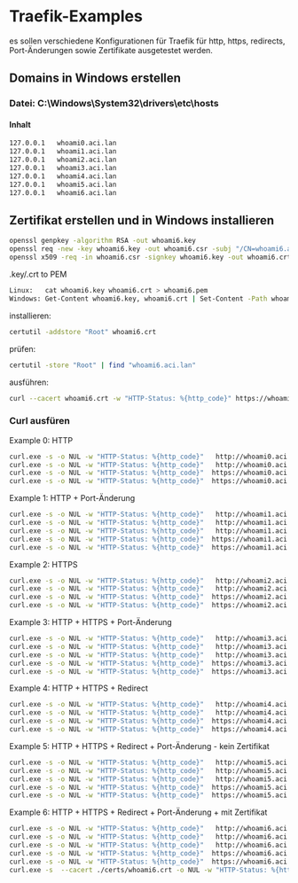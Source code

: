 # Traefik-Examples
es sollen verschiedene Konfigurationen für Traefik für http, https, redirects, Port-Änderungen sowie Zertifikate ausgetestet werden.

## Domains in Windows erstellen
### Datei: C:\Windows\System32\drivers\etc\hosts
#### Inhalt

```BASH
127.0.0.1   whoami0.aci.lan
127.0.0.1   whoami1.aci.lan
127.0.0.1   whoami2.aci.lan
127.0.0.1   whoami3.aci.lan
127.0.0.1   whoami4.aci.lan
127.0.0.1   whoami5.aci.lan
127.0.0.1   whoami6.aci.lan
```


## Zertifikat erstellen und in Windows installieren

```BASH
openssl genpkey -algorithm RSA -out whoami6.key
openssl req -new -key whoami6.key -out whoami6.csr -subj "/CN=whoami6.aci.lan"
openssl x509 -req -in whoami6.csr -signkey whoami6.key -out whoami6.crt
```

.key/.crt to PEM
```BASH
Linux:	 cat whoami6.key whoami6.crt > whoami6.pem
Windows: Get-Content whoami6.key, whoami6.crt | Set-Content -Path whoami6.pem
```

installieren:
```BASH
certutil -addstore "Root" whoami6.crt
```

prüfen:
```BASH
certutil -store "Root" | find "whoami6.aci.lan"
```

ausführen:
```BASH
curl --cacert whoami6.crt -w "HTTP-Status: %{http_code}" https://whoami6.aci.lan
```



### Curl ausfüren

Example 0: HTTP
```BASH
curl.exe -s -o NUL -w "HTTP-Status: %{http_code}"   http://whoami0.aci.lan       -k	HTTP-Status: 200
curl.exe -s -o NUL -w "HTTP-Status: %{http_code}"   http://whoami0.aci.lan:80    -k	HTTP-Status: 200
curl.exe -s -o NUL -w "HTTP-Status: %{http_code}"  https://whoami0.aci.lan       -k	HTTP-Status: 404
curl.exe -s -o NUL -w "HTTP-Status: %{http_code}"  https://whoami0.aci.lan		HTTP-Status: 000
```

Example 1: HTTP + Port-Änderung
```BASH
curl.exe -s -o NUL -w "HTTP-Status: %{http_code}"   http://whoami1.aci.lan       -k	HTTP-Status: 200
curl.exe -s -o NUL -w "HTTP-Status: %{http_code}"   http://whoami1.aci.lan:80    -k	HTTP-Status: 200
curl.exe -s -o NUL -w "HTTP-Status: %{http_code}"   http://whoami1.aci.lan:8880  -k	HTTP-Status: 200
curl.exe -s -o NUL -w "HTTP-Status: %{http_code}"  https://whoami1.aci.lan       -k	HTTP-Status: 404
curl.exe -s -o NUL -w "HTTP-Status: %{http_code}"  https://whoami1.aci.lan		HTTP-Status: 000
```

Example 2: HTTPS
```BASH
curl.exe -s -o NUL -w "HTTP-Status: %{http_code}"   http://whoami2.aci.lan       -k	HTTP-Status: 404
curl.exe -s -o NUL -w "HTTP-Status: %{http_code}"   http://whoami2.aci.lan:80    -k	HTTP-Status: 404
curl.exe -s -o NUL -w "HTTP-Status: %{http_code}"  https://whoami2.aci.lan       -k	HTTP-Status: 200
curl.exe -s -o NUL -w "HTTP-Status: %{http_code}"  https://whoami2.aci.lan		HTTP-Status: 000
```

Example 3: HTTP + HTTPS + Port-Änderung
```BASH
curl.exe -s -o NUL -w "HTTP-Status: %{http_code}"   http://whoami3.aci.lan       -k	HTTP-Status: 200
curl.exe -s -o NUL -w "HTTP-Status: %{http_code}"   http://whoami3.aci.lan:80    -k	HTTP-Status: 200
curl.exe -s -o NUL -w "HTTP-Status: %{http_code}"   http://whoami3.aci.lan:8881  -k	HTTP-Status: 200
curl.exe -s -o NUL -w "HTTP-Status: %{http_code}"  https://whoami3.aci.lan       -k	HTTP-Status: 200
curl.exe -s -o NUL -w "HTTP-Status: %{http_code}"  https://whoami3.aci.lan		HTTP-Status: 000
```

Example 4: HTTP + HTTPS + Redirect
```BASH
curl.exe -s -o NUL -w "HTTP-Status: %{http_code}"   http://whoami4.aci.lan       -k	HTTP-Status: 302
curl.exe -s -o NUL -w "HTTP-Status: %{http_code}"   http://whoami4.aci.lan:80    -k	HTTP-Status: 302
curl.exe -s -o NUL -w "HTTP-Status: %{http_code}"  https://whoami4.aci.lan       -k	HTTP-Status: 200
curl.exe -s -o NUL -w "HTTP-Status: %{http_code}"  https://whoami4.aci.lan		HTTP-Status: 000
```

Example 5: HTTP + HTTPS + Redirect + Port-Änderung - kein Zertifikat
```BASH
curl.exe -s -o NUL -w "HTTP-Status: %{http_code}"   http://whoami5.aci.lan       -k	HTTP-Status: 302
curl.exe -s -o NUL -w "HTTP-Status: %{http_code}"   http://whoami5.aci.lan:80    -k	HTTP-Status: 302
curl.exe -s -o NUL -w "HTTP-Status: %{http_code}"   http://whoami5.aci.lan:8882  -k	HTTP-Status: 200
curl.exe -s -o NUL -w "HTTP-Status: %{http_code}"  https://whoami5.aci.lan       -k	HTTP-Status: 200
curl.exe -s -o NUL -w "HTTP-Status: %{http_code}"  https://whoami5.aci.lan		HTTP-Status: 000
```

Example 6: HTTP + HTTPS + Redirect + Port-Änderung + mit Zertifikat
```BASH
curl.exe -s -o NUL -w "HTTP-Status: %{http_code}"   http://whoami6.aci.lan       -k	HTTP-Status: 302
curl.exe -s -o NUL -w "HTTP-Status: %{http_code}"   http://whoami6.aci.lan:80    -k	HTTP-Status: 302
curl.exe -s -o NUL -w "HTTP-Status: %{http_code}"   http://whoami6.aci.lan:8883  -k	HTTP-Status: 200
curl.exe -s -o NUL -w "HTTP-Status: %{http_code}"  https://whoami6.aci.lan       -k	HTTP-Status: 200
curl.exe -s -o NUL -w "HTTP-Status: %{http_code}"  https://whoami6.aci.lan		HTTP-Status: 200
curl.exe -s  --cacert ./certs/whoami6.crt -o NUL -w "HTTP-Status: %{http_code}"  https://whoami6.aci.lan	HTTP-Status: 200
```
